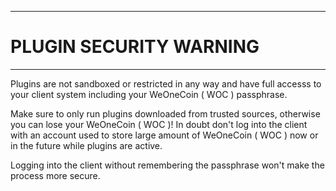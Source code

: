 ----
# PLUGIN SECURITY WARNING #

----
Plugins are not sandboxed or restricted in any way and have full accesss
to your client system including your WeOneCoin ( WOC ) passphrase.

Make sure to only run plugins downloaded from trusted sources, otherwise
you can lose your WeOneCoin ( WOC )! In doubt don't log into the client with an account
used to store large amount of WeOneCoin ( WOC ) now or in the future while plugins
are active.

Logging into the client without remembering the passphrase won't make
the process more secure.